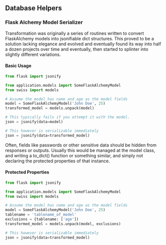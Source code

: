 ## Database Helpers

### Flask Alchemy Model Serializer


Transformation was originally a series of routines written to convert FlaskAlchemy models into jsonifiable dict 
structures. This proved to be a solution lacking elegance and evolved and eventually found its way into half a dozen 
projects over time and eventually, then started to splinter into slightly different variations.

#### Basic Usage

```python
from flask import jsonify

from application.models import SomeFlaskAlchemyModel
from swiss import models

# Assume the model has name and age as the model fields
model = SomeFlaskAlchemyModel('John Doe', 25)
transformed_model = models.unpack(model)

# This typically fails if you attempt it with the model.
json = jsonify(data=model)

# This however is serializable immediately
json = jsonify(data=transformed_model)
```


Often, fields like passwords or other sensitive data should be hidden from responses or outputs. Usually this would be 
managed at the model class, and writing a to_dict() function or something similar, and simply not declaring the 
protected properties of that instance.

#### Protected Properties

```python
from flask import jsonify

from application.models import SomeFlaskAlchemyModel
from swiss import models

# Assume the model has name and age as the model fields
model = SomeFlaskAlchemyModel('John Doe', 25)
tablename = 'tablename_of_model'
exclusions = {tablename: ['age'])
transformed_model = models.unpack(model, exclusions)

# This however is serializable immediately
json = jsonify(data=transformed_model)
```
